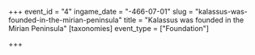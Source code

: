 +++
event_id = "4"
ingame_date = "-466-07-01"
slug = "kalassus-was-founded-in-the-mirian-peninsula"
title = "Kalassus was founded in the Mirian Peninsula"
[taxonomies]
event_type = ["Foundation"]

+++


